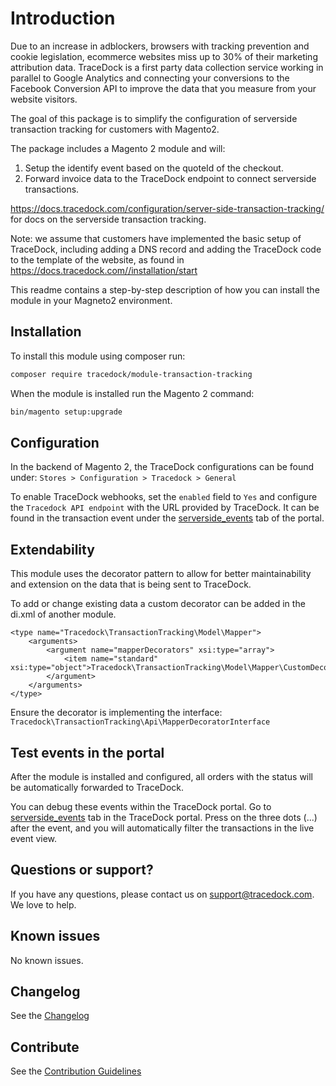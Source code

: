 # Introduction


Due to an increase in adblockers, browsers with tracking prevention and cookie legislation, ecommerce websites miss 
up to 30% of their marketing attribution data. TraceDock is a first party data collection service working in parallel to 
Google Analytics and connecting your conversions to the Facebook Conversion API to improve the data that you 
measure from your website visitors.

The goal of this package is to simplify the configuration of serverside transaction tracking for customers with Magento2.

The package includes a Magento 2 module and will:
1. Setup the identify event based on the quoteId of the checkout.
2. Forward invoice data to the TraceDock endpoint to connect serverside transactions.

https://docs.tracedock.com/configuration/server-side-transaction-tracking/ for docs on the serverside transaction tracking.

Note: we assume that customers have implemented the basic setup of TraceDock, including adding a DNS record and adding the 
TraceDock code to the template of the website, as found in https://docs.tracedock.com//installation/start

This readme contains a step-by-step description of how you can install the module in your Magneto2 environment.

## Installation

To install this module using composer run:

```bash
composer require tracedock/module-transaction-tracking
```

When the module is installed run the Magento 2 command:
```bash
bin/magento setup:upgrade
```

## Configuration

In the backend of Magento 2, the TraceDock configurations can be found under:
`Stores > Configuration > Tracedock > General`

To enable TraceDock webhooks, set the `enabled` field to `Yes` and configure the `Tracedock API endpoint` with the URL 
provided by TraceDock. It can be found in the transaction event under the
[serverside_events](https://portal.tracedock.com/serverside_events) tab of the portal. 

## Extendability
This module uses the decorator pattern to allow for better maintainability and extension on the data that is being sent to TraceDock. 

To add or change existing data a custom decorator can be added in the di.xml
of another module.

```
<type name="Tracedock\TransactionTracking\Model\Mapper">
    <arguments>
        <argument name="mapperDecorators" xsi:type="array">
            <item name="standard" xsi:type="object">Tracedock\TransactionTracking\Model\Mapper\CustomDecorator</item>
        </argument>
    </arguments>
</type>
```

Ensure the decorator is implementing the interface: `Tracedock\TransactionTracking\Api\MapperDecoratorInterface`


## Test events in the portal

After the module is installed and configured, all orders with the status will be automatically forwarded to TraceDock.

You can debug these events within the TraceDock portal. 
Go to [serverside_events](https://portal.tracedock.com/serverside_events) tab in the TraceDock portal.
Press on the three dots (...) after the event, and you will automatically filter the transactions in the live event view.

## Questions or support?

If you have any questions, please contact us on [support@tracedock.com](mailto:support@tracedock.com). We love to help.

## Known issues
No known issues.

## Changelog
See the [Changelog](CHANGELOG.md)

## Contribute

See the [Contribution Guidelines](CONTRIBUTE.md)